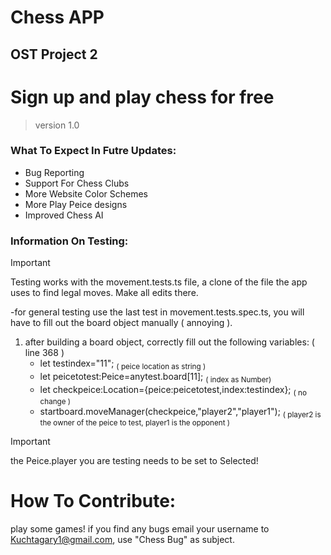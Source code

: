 # Chess APP
## OST Project 2
# Sign up and play chess for free
> version 1.0

### What To Expect In Futre Updates:
- Bug Reporting
- Support For Chess Clubs
- More Website Color Schemes
- More Play Peice designs
- Improved Chess AI

### Information On Testing:
> [!IMPORTANT]
> Testing works with the movement.tests.ts file, a clone of the file the app uses to find legal moves. Make all edits there.

-for general testing use the last test in movement.tests.spec.ts, you will have to fill out the board object manually ( annoying ).

1. after building a board object, correctly fill out the following variables: ( line 368 )
    - let testindex="11"; <sub>( peice location as string )</sub>
    - let peicetotest:Peice=anytest.board[11]; <sub>( index as Number)</sub>
    - let checkpeice:Location={peice:peicetotest,index:testindex}; <sub>( no change )</sub>
    - startboard.moveManager(checkpeice,"player2","player1"); <sub>( player2 is the owner of the peice to test, player1 is the opponent )</sub>
> [!IMPORTANT]
> the Peice.player you are testing needs to be set to Selected!

# How To Contribute:
 play some games! if you find any bugs email your username to Kuchtagary1@gmail.com, use "Chess Bug" as subject.
